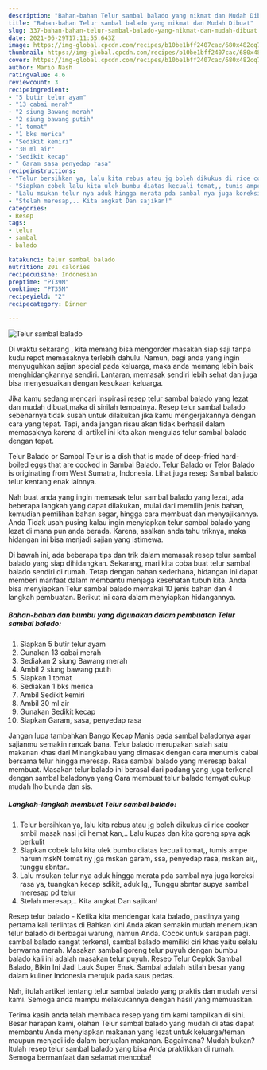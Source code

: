 ```yaml
---
description: "Bahan-bahan Telur sambal balado yang nikmat dan Mudah Dibuat"
title: "Bahan-bahan Telur sambal balado yang nikmat dan Mudah Dibuat"
slug: 337-bahan-bahan-telur-sambal-balado-yang-nikmat-dan-mudah-dibuat
date: 2021-06-29T17:11:55.643Z
image: https://img-global.cpcdn.com/recipes/b10be1bff2407cac/680x482cq70/telur-sambal-balado-foto-resep-utama.jpg
thumbnail: https://img-global.cpcdn.com/recipes/b10be1bff2407cac/680x482cq70/telur-sambal-balado-foto-resep-utama.jpg
cover: https://img-global.cpcdn.com/recipes/b10be1bff2407cac/680x482cq70/telur-sambal-balado-foto-resep-utama.jpg
author: Mario Nash
ratingvalue: 4.6
reviewcount: 3
recipeingredient:
- "5 butir telur ayam"
- "13 cabai merah"
- "2 siung Bawang merah"
- "2 siung bawang putih"
- "1 tomat"
- "1 bks merica"
- "Sedikit kemiri"
- "30 ml air"
- "Sedikit kecap"
- " Garam sasa penyedap rasa"
recipeinstructions:
- "Telur bersihkan ya, lalu kita rebus atau jg boleh dikukus di rice cooker smbil masak nasi jdi hemat kan,.. Lalu kupas dan kita goreng spya agk berkulit"
- "Siapkan cobek lalu kita ulek bumbu diatas kecuali tomat,, tumis ampe harum mskN tomat ny jga mskan garam, ssa, penyedap rasa, mskan air,, tunggu sbntar.."
- "Lalu msukan telur nya aduk hingga merata pda sambal nya juga koreksi rasa ya, tuangkan kecap sdikit, aduk lg,, Tunggu sbntar supya sambal meresap pd telur"
- "Stelah meresap,.. Kita angkat Dan sajikan!"
categories:
- Resep
tags:
- telur
- sambal
- balado

katakunci: telur sambal balado 
nutrition: 201 calories
recipecuisine: Indonesian
preptime: "PT39M"
cooktime: "PT35M"
recipeyield: "2"
recipecategory: Dinner

---
```



![Telur sambal balado](https://img-global.cpcdn.com/recipes/b10be1bff2407cac/680x482cq70/telur-sambal-balado-foto-resep-utama.jpg)

Di waktu  sekarang , kita memang bisa mengorder masakan siap saji tanpa kudu repot memasaknya terlebih dahulu. Namun, bagi anda yang ingin menyuguhkan sajian special pada keluarga, maka anda memang lebih baik menghidangkannya sendiri. Lantaran, memasak sendiri lebih sehat dan juga bisa menyesuaikan dengan kesukaan keluarga.

Jika kamu sedang mencari inspirasi resep telur sambal balado yang lezat dan mudah dibuat,maka di sinilah tempatnya. Resep telur sambal balado  sebenarnya tidak susah untuk dilakukan jika kamu mengerjakannya dengan cara yang tepat. Tapi, anda jangan risau akan tidak berhasil dalam memasaknya 
karena di artikel ini kita akan mengulas telur sambal balado dengan tepat.  

Telur Balado or Sambal Telur is a dish that is made of deep-fried hard-boiled eggs that are cooked in Sambal Balado. Telur Balado or Telor Balado is originating from West Sumatra, Indonesia. Lihat juga resep Sambal balado telur kentang enak lainnya.

Nah buat anda yang ingin memasak telur sambal balado yang lezat, ada beberapa langkah yang dapat dilakukan, mulai dari memilih jenis bahan, kemudian pemilihan bahan segar, hingga cara membuat dan menyajikannya. Anda Tidak usah pusing kalau ingin menyiapkan telur sambal balado yang lezat di mana pun anda berada. Karena, asalkan anda  tahu triknya, maka hidangan ini bisa menjadi sajian yang istimewa.

Di bawah ini, ada beberapa tips dan trik dalam memasak resep telur sambal balado yang siap dihidangkan. Sekarang, mari kita coba buat telur sambal balado sendiri di rumah. Tetap dengan bahan sederhana, hidangan ini dapat memberi manfaat dalam membantu menjaga kesehatan tubuh kita. Anda bisa menyiapkan Telur sambal balado memakai 10 jenis bahan dan 4 langkah pembuatan. Berikut ini cara dalam menyiapkan hidangannya.

<!--inarticleads1-->

##### Bahan-bahan dan bumbu yang digunakan dalam pembuatan Telur sambal balado:

1. Siapkan 5 butir telur ayam
1. Gunakan 13 cabai merah
1. Sediakan 2 siung Bawang merah
1. Ambil 2 siung bawang putih
1. Siapkan 1 tomat
1. Sediakan 1 bks merica
1. Ambil Sedikit kemiri
1. Ambil 30 ml air
1. Gunakan Sedikit kecap
1. Siapkan  Garam, sasa, penyedap rasa


Jangan lupa tambahkan Bango Kecap Manis pada sambal baladonya agar sajianmu semakin rancak bana. Telur balado merupakan salah satu makanan khas dari Minangkabau yang dimasak dengan cara menumis cabai bersama telur hingga meresap. Rasa sambal balado yang meresap bakal membuat. Masakan telur balado ini berasal dari padang yang juga terkenal dengan sambal baladonya yang Cara membuat telur balado ternyat cukup mudah lho bunda dan sis. 

<!--inarticleads2-->

##### Langkah-langkah membuat Telur sambal balado:

1. Telur bersihkan ya, lalu kita rebus atau jg boleh dikukus di rice cooker smbil masak nasi jdi hemat kan,.. Lalu kupas dan kita goreng spya agk berkulit
1. Siapkan cobek lalu kita ulek bumbu diatas kecuali tomat,, tumis ampe harum mskN tomat ny jga mskan garam, ssa, penyedap rasa, mskan air,, tunggu sbntar..
1. Lalu msukan telur nya aduk hingga merata pda sambal nya juga koreksi rasa ya, tuangkan kecap sdikit, aduk lg,, Tunggu sbntar supya sambal meresap pd telur
1. Stelah meresap,.. Kita angkat Dan sajikan!


Resep telur balado - Ketika kita mendengar kata balado, pastinya yang pertama kali terlintas di Bahkan kini Anda akan semakin mudah menemukan telur balado di berbagai warung, namun Anda. Cocok untuk sarapan pagi. sambal balado sangat terkenal, sambal balado memiliki ciri khas yaitu selalu berwarna merah. Masakan sambal goreng telur puyuh dengan bumbu balado kali ini adalah masakan telur puyuh. Resep Telur Ceplok Sambal Balado, Bikin Ini Jadi Lauk Super Enak. Sambal adalah istilah besar yang dalam kuliner Indonesia merujuk pada saus pedas. 

Nah, itulah artikel tentang  telur sambal balado  yang praktis dan mudah versi kami. Semoga anda mampu melakukannya dengan hasil yang memuaskan. 

Terima kasih anda telah membaca resep yang tim kami tampilkan di sini. Besar harapan kami, olahan  Telur sambal balado yang mudah di atas dapat membantu Anda menyiapkan makanan yang lezat untuk keluarga/teman maupun menjadi ide dalam berjualan makanan. Bagaimana? Mudah bukan? Itulah resep telur sambal balado yang bisa Anda praktikkan di rumah. Semoga bermanfaat dan selamat mencoba!

